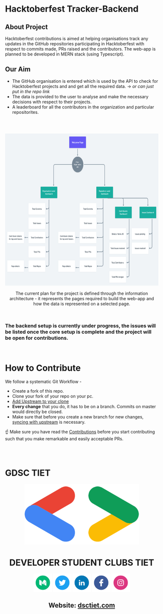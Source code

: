 # Hacktoberfest Tracker-Backend

## About Project

Hacktoberfest contributions is aimed at helping organisations track any updates in the GitHub repositories participating in Hacktoberfest with respect to commits made, PRs raised and the contributors.
The web-app is planned to be developed in MERN stack (using Typescript).<br>

## Our Aim
- The GitHub organisation is entered which is used by the API to check for Hacktoberfest projects and and get all the required data.
    → *or can just put in the repo link*
- The data is provided to the user to analyse and make the necessary decisions with respect to their projects.
- A leaderboard for all the contributors in the organization and particular repositorites.
<br>
<br>

<div align="center">

<img height=500px src="./assets/infoarch.png"><br>

The current plan for the project is defined through the information architecture - it represents the pages required to build the web-app and how the data is represented on a selected page.
</div>
<br>

### The backend setup is currently under progress, the issues will be listed once the core setup is complete and the project will be open for contributions.
<br>

# How to Contribute

We follow a systematic Git Workflow -

- Create a fork of this repo.
- Clone your fork of your repo on your pc.
- [Add Upstream to your clone](https://help.github.com/en/github/collaborating-with-issues-and-pull-requests/configuring-a-remote-for-a-fork)
- **Every change** that you do, it has to be on a branch. Commits on master would directly be closed.
- Make sure that before you create a new branch for new changes, [syncing with upstream](https://help.github.com/en/github/collaborating-with-issues-and-pull-requests/syncing-a-fork) is necessary.

<aside>

☝ Make sure you have read the [Contributions](https://github.com/developer-student-club-thapar/hacktoberfest-tracker/blob/main/CONTRIBUTIONS.md) before you start contributing such that you make remarkable and easily acceptable PRs.
</aside>

<br>
<br>

# GDSC TIET

<div align="center">

<img height=200px src="./assets/dsc_logo.png">

# DEVELOPER STUDENT CLUBS TIET

<a href="https://medium.com/developer-student-clubs-tiet"><img src="https://github.com/aritraroy/social-icons/blob/master/medium-icon.png?raw=true" width="60"></a>
<a href="https://twitter.com/dsctiet"><img src="https://github.com/aritraroy/social-icons/blob/master/twitter-icon.png?raw=true" width="60"></a>
<a href="https://www.linkedin.com/company/developer-student-club-thapar"><img src="https://github.com/aritraroy/social-icons/blob/master/linkedin-icon.png?raw=true" width="60"></a>
<a href="https://facebook.com/dscthapar"><img src="https://github.com/aritraroy/social-icons/blob/master/facebook-icon.png?raw=true" width="60"></a>
<a href="https://instagram.com/dsc.tiet"><img src="https://github.com/aritraroy/social-icons/blob/master/instagram-icon.png?raw=true" width="60"></a>

## Website: [dsctiet.com](https://dsctiet.com)
</div>